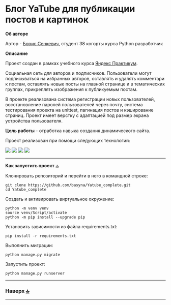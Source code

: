 # Блог YaTube для публикации постов и картинок

**Об авторе**

Автор  - [Борис Сенкевич](https://github.com/basyna), студент 38 когорты курса Python разработчик

**Описание**

Проект создан в рамках учебного курса [Яндекс Практикум](https://practicum.yandex.ru/).

Социальная сеть для авторов и подписчиков. Пользователи могут подписываться на избранных авторов, оставлять и удалять комментари к постам, оставлять новые посты на главной странице и в тематических группах, прикреплять изображения к публикуемым постам.

В проекте реализована система регистрации новых пользователей, восстановление паролей пользователей через почту, система тестирования проекта на unittest, пагинация постов и кэширование страниц. Проект имеет верстку с адаптацией под размер экрана устройства пользователя. 

**Цель работы** - отработка навыка создания динамического сайта.

Проект реализован при помощи следующих технологий:

<img src="https://img.shields.io/badge/SQLite-07405E?style=for-the-badge&logo=sqlite&logoColor=white"/>
<img src="https://img.shields.io/badge/Django-092E20?style=for-the-badge&logo=django&logoColor=green"/>
<img src="https://img.shields.io/badge/Slack-4A154B?style=for-the-badge&logo=slack&logoColor=white"/>
<img src="https://img.shields.io/badge/VSCode-0078D4?style=for-the-badge&logo=visual%20studio%20code&logoColor=white"/>

------------------------------------------------------------------------------
**Как запустить проект** [🔝](#Блог-YaTube-для-публикации-постов-и-картинок)


Клонировать репозиторий и перейти в него в командной строке:

```
git clone https://github.com/basyna/Yatube_complete.git
cd Yatube_complete
```

Cоздать и активировать виртуальное окружение:

```
python -m venv venv
source venv/Script/activate
python -m pip install --upgrade pip
```

Установить зависимости из файла requirements.txt:

```
pip install -r requirements.txt
```

Выполнить миграции:

```
python manage.py migrate
```

Запустить проект:

```
python manage.py runserver
```

------------------------------------------------------------------------------
### Наверх [🔝](#Блог-YaTube-для-публикации-постов-и-картинок)

------------------------------------------------------------------------------
